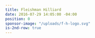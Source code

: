 ```yaml
---
title: Fleishman Hilliard
date: 2016-07-29 14:05:00 -04:00
position: 0
sponsor-image: "/uploads/f-h-logo.svg"
is-2nd-row: true
---
```



